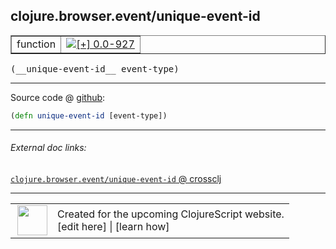## clojure.browser.event/unique-event-id



 <table border="1">
<tr>
<td>function</td>
<td><a href="https://github.com/cljsinfo/cljs-api-docs/tree/0.0-927"><img valign="middle" alt="[+] 0.0-927" title="Added in 0.0-927" src="https://img.shields.io/badge/+-0.0--927-lightgrey.svg"></a> </td>
</tr>
</table>


 <samp>
(__unique-event-id__ event-type)<br>
</samp>

---







Source code @ [github](https://github.com/clojure/clojurescript/blob/r3117/src/cljs/clojure/browser/event.cljs#L94):

```clj
(defn unique-event-id [event-type])
```

<!--
Repo - tag - source tree - lines:

 <pre>
clojurescript @ r3117
└── src
    └── cljs
        └── clojure
            └── browser
                └── <ins>[event.cljs:94](https://github.com/clojure/clojurescript/blob/r3117/src/cljs/clojure/browser/event.cljs#L94)</ins>
</pre>

-->

---



###### External doc links:

[`clojure.browser.event/unique-event-id` @ crossclj](http://crossclj.info/fun/clojure.browser.event.cljs/unique-event-id.html)<br>

---

 <table>
<tr><td>
<img valign="middle" align="right" width="48px" src="http://i.imgur.com/Hi20huC.png">
</td><td>
Created for the upcoming ClojureScript website.<br>
[edit here] | [learn how]
</td></tr></table>

[edit here]:https://github.com/cljsinfo/cljs-api-docs/blob/master/cljsdoc/clojure.browser.event_unique-event-id.cljsdoc
[learn how]:https://github.com/cljsinfo/cljs-api-docs/wiki/cljsdoc-files

<!--

This information was too distracting to show to readers, but I'll leave it
commented here since it is helpful to:

- pretty-print the data used to generate this document
- and show how to retrieve that data



The API data for this symbol:

```clj
{:ns "clojure.browser.event",
 :name "unique-event-id",
 :type "function",
 :signature ["[event-type]"],
 :source {:code "(defn unique-event-id [event-type])",
          :title "Source code",
          :repo "clojurescript",
          :tag "r3117",
          :filename "src/cljs/clojure/browser/event.cljs",
          :lines [94]},
 :full-name "clojure.browser.event/unique-event-id",
 :full-name-encode "clojure.browser.event_unique-event-id",
 :history [["+" "0.0-927"]]}

```

Retrieve the API data for this symbol:

```clj
;; from Clojure REPL
(require '[clojure.edn :as edn])
(-> (slurp "https://raw.githubusercontent.com/cljsinfo/cljs-api-docs/catalog/cljs-api.edn")
    (edn/read-string)
    (get-in [:symbols "clojure.browser.event/unique-event-id"]))
```

-->
